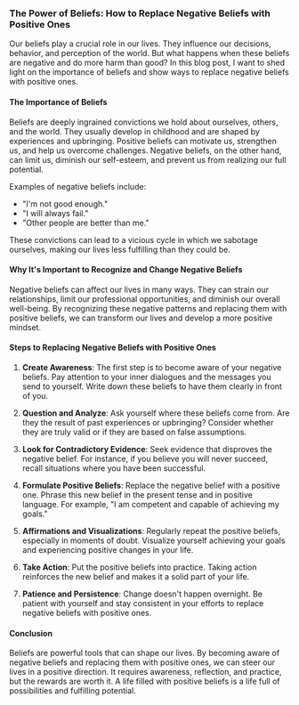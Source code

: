 ### The Power of Beliefs: How to Replace Negative Beliefs with Positive Ones

Our beliefs play a crucial role in our lives. They influence our decisions, behavior, and perception of the world. But what happens when these beliefs are negative and do more harm than good? In this blog post, I want to shed light on the importance of beliefs and show ways to replace negative beliefs with positive ones.

#### The Importance of Beliefs

Beliefs are deeply ingrained convictions we hold about ourselves, others, and the world. They usually develop in childhood and are shaped by experiences and upbringing. Positive beliefs can motivate us, strengthen us, and help us overcome challenges. Negative beliefs, on the other hand, can limit us, diminish our self-esteem, and prevent us from realizing our full potential.

Examples of negative beliefs include:
- "I'm not good enough."
- "I will always fail."
- "Other people are better than me."

These convictions can lead to a vicious cycle in which we sabotage ourselves, making our lives less fulfilling than they could be.

#### Why It's Important to Recognize and Change Negative Beliefs

Negative beliefs can affect our lives in many ways. They can strain our relationships, limit our professional opportunities, and diminish our overall well-being. By recognizing these negative patterns and replacing them with positive beliefs, we can transform our lives and develop a more positive mindset.

#### Steps to Replacing Negative Beliefs with Positive Ones

1. **Create Awareness**: The first step is to become aware of your negative beliefs. Pay attention to your inner dialogues and the messages you send to yourself. Write down these beliefs to have them clearly in front of you.

2. **Question and Analyze**: Ask yourself where these beliefs come from. Are they the result of past experiences or upbringing? Consider whether they are truly valid or if they are based on false assumptions.

3. **Look for Contradictory Evidence**: Seek evidence that disproves the negative belief. For instance, if you believe you will never succeed, recall situations where you have been successful.

4. **Formulate Positive Beliefs**: Replace the negative belief with a positive one. Phrase this new belief in the present tense and in positive language. For example, "I am competent and capable of achieving my goals."

5. **Affirmations and Visualizations**: Regularly repeat the positive beliefs, especially in moments of doubt. Visualize yourself achieving your goals and experiencing positive changes in your life.

6. **Take Action**: Put the positive beliefs into practice. Taking action reinforces the new belief and makes it a solid part of your life.

7. **Patience and Persistence**: Change doesn't happen overnight. Be patient with yourself and stay consistent in your efforts to replace negative beliefs with positive ones.

#### Conclusion

Beliefs are powerful tools that can shape our lives. By becoming aware of negative beliefs and replacing them with positive ones, we can steer our lives in a positive direction. It requires awareness, reflection, and practice, but the rewards are worth it. A life filled with positive beliefs is a life full of possibilities and fulfilling potential.